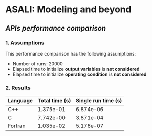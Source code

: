 # **ASALI: Modeling and beyond**  
## *APIs performance comparison*  
### 1. Assumptions  
This performance comparison has the following assumptions:  
* Number of runs: 20000  
* Elapsed time to initialize **output variables** is **not considered**  
* Elapsed time to initialize **operating condition** is **not considered**  
### 2. Results  
|Language|Total time (s)|Single run time (s)|
|--------|----------------|-------------------|
|C++|1.375e-01|6.874e-06| 
|C|7.742e+00|3.871e-04| 
|Fortran|1.035e-02|5.176e-07| 
